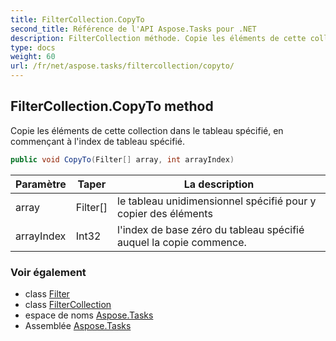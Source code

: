 ```yaml
---
title: FilterCollection.CopyTo
second_title: Référence de l'API Aspose.Tasks pour .NET
description: FilterCollection méthode. Copie les éléments de cette collection dans le tableau spécifié en commençant à lindex de tableau spécifié.
type: docs
weight: 60
url: /fr/net/aspose.tasks/filtercollection/copyto/
---
```

## FilterCollection.CopyTo method

Copie les éléments de cette collection dans le tableau spécifié, en commençant à l'index de tableau spécifié.

```csharp
public void CopyTo(Filter[] array, int arrayIndex)
```

| Paramètre | Taper | La description |
| --- | --- | --- |
| array | Filter[] | le tableau unidimensionnel spécifié pour y copier des éléments |
| arrayIndex | Int32 | l'index de base zéro du tableau spécifié auquel la copie commence. |

### Voir également

* class [Filter](../../filter/)
* class [FilterCollection](../)
* espace de noms [Aspose.Tasks](../../filtercollection/)
* Assemblée [Aspose.Tasks](../../../)


